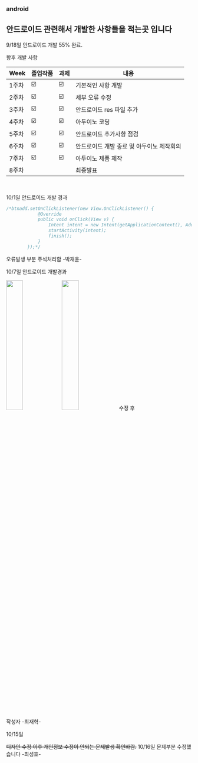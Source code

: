 ### android 

## 안드로이드 관련해서 개발한 사항들을 적는곳 입니다 

9/18일 안드로이드 개발 55% 완료.

향후 개발 사항
<br>

| Week | 졸업작품 | 과제 | 내용 |
| ------ | -- | -- |----------- |
| 1주차 | ☑️ | ☑️ | 기본적인 사항 개발  |
| 2주차 | ☑️ | ☑️ | 세부 오류 수정 |
| 3주차 | ☑️ | ☑️ | 안드로이드 res 파일 추가 |
| 4주차 | ☑️ | ☑️ | 아두이노 코딩 |
| 5주차 | ☑️ | ☑️ | 안드로이드 추가사항 점검 |
| 6주차 | ☑️ | ☑️ | 안드로이드 개발 종료 및 아두이노 제작회의  |
| 7주차 | ☑️ | ☑️ | 아두이노 제품 제작 |
| 8주차 |  |  | 최종발표  |

<br>

10/1일 안드로이드 개발 경과

```c
/*btnadd.setOnClickListener(new View.OnClickListener() {
            @Override
            public void onClick(View v) {
                Intent intent = new Intent(getApplicationContext(), Add.class);
                startActivity(intent);
                finish();
            }
        });*/
```
오류발생 부분 주석처리함 -박재윤-

10/7일 안드로이드 개발경과 

<img width = "30%" height = "30%" src="https://user-images.githubusercontent.com/73435598/201168606-704962c7-000e-4b40-bf00-c65e2866d5fb.PNG"/><img width = "30%" height = "30%" src="https://user-images.githubusercontent.com/73435598/201168649-bbe0009c-402e-4139-a7df-4cdd5af83b4c.png"/> 수정 후
 
작성자 -최재혁-

10/15일

~~디자인 수정 이후 개인정보 수정이 안되는 문제발생 확인바람.~~
10/16일 문제부분 수정했습니다 -최성호-


